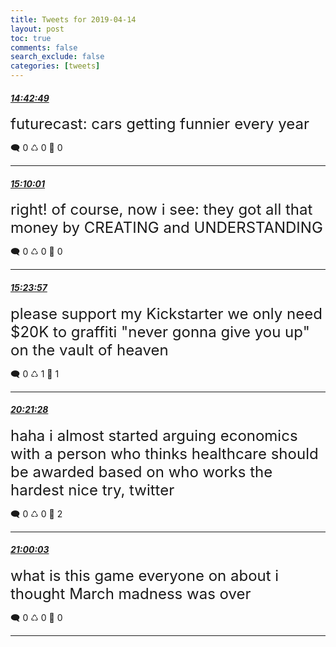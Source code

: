 ```yaml
---
title: Tweets for 2019-04-14
layout: post
toc: true
comments: false
search_exclude: false
categories: [tweets]
---
```



#### <a href = "https://twitter.com/deepfates/status/1117528659189833728">*14:42:49*</a>

<font size="5">futurecast: cars getting funnier every year</font>



🗨️ 0 ♺ 0 🤍  0   

---
    
#### <a href = "https://twitter.com/deepfates/status/1117535503429947393">*15:10:01*</a>

<font size="5">right! of course, now i see: they got all that money by CREATING and UNDERSTANDING</font>



🗨️ 0 ♺ 0 🤍  0   

---
    
#### <a href = "https://twitter.com/deepfates/status/1117539011227082752">*15:23:57*</a>

<font size="5">please support my Kickstarter we only need $20K to graffiti "never gonna give you up" on the vault of heaven</font>



🗨️ 0 ♺ 1 🤍  1   

---
    
#### <a href = "https://twitter.com/deepfates/status/1117613884565704705">*20:21:28*</a>

<font size="5">haha i almost started arguing economics with a person who thinks healthcare should be awarded based on who works the hardest  nice try, twitter</font>



🗨️ 0 ♺ 0 🤍  2   

---
    
#### <a href = "https://twitter.com/deepfates/status/1117623593817350144">*21:00:03*</a>

<font size="5">what is this game everyone on about i thought March madness was over</font>



🗨️ 0 ♺ 0 🤍  0   

---
    
            
